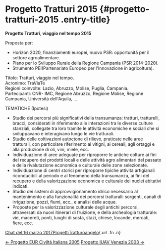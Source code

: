Progetto Tratturi 2015 {#progetto-tratturi-2015 .entry-title}
======================

**Progetto Tratturi, viaggio nel tempo 2015**

Proposta per:

-   Horizon 2020, finanziamenti europei, nuovo PSR: opportunità per il settore agroalimentare.
-   Piano per lo Sviluppo Rurale della Regione Campania (PSR 2014-2020).
-   Strumento PEI(Partenariato Europeo per l'Innovazione in agricoltura).

Titolo: Tratturi, viaggio nel tempo.\
Acronimo: TraViaTe\
Regioni coinvolte: Lazio, Abruzzo, Molise, Puglia, Campania.\
Partecipanti: CNR- IMC, Regione Abruzzo, Regione Molise, Regione Campania, Università dell'Aquila, ...

TEMATICHE (Ipotesi)

-   Studio dei percorsi più significativi della transumanza: tratturi, tratturelli, bracci, considerati in riferimento alle interazioni tra le diverse culture stanziali, collegate tra loro tramite le attività economiche e sociali che si sviluppavano e interagivano lungo le vie tratturali.
-   Studio delle coltivazioni autoctone di rilievo, praticate nelle aree tratturali, con particolare riferimento ai vitigni, ai cereali, agli ortaggi e alla produzione di oli, vini, miele, ecc.
-   Individuazione di aree adeguate per riproporre le antiche colture ai fini del recupero dei prodotti locali e delle attività agro alimentari del passato e della rivalutazione economica e culturale delle zone selezionate.
-   Individuazione di centri storici per riproporre tipiche attività artigianali riconducibili al periodo e al fenomeno della transumanza, ai fini del recupero e della valorizzazione economica e culturale dei nuclei abitativi indicati.
-   Studio dei sistemi di approvvigionamento idrico necessario al mantenimento e alla funzionalità dei percorsi tratturali: sorgenti, canali di irrigazione, pozzi, fiumi, ecc., e analisi delle acque.
-   Proposte per la valorizzazione culturale degli antichi percorsi, attraversati da nuovi itinerari di fruizione, e della archeologia tratturale: vie, macereti, ponti, luoghi di sosta, stazi, chiese, locande, mercati, fiere, ecc.

[Chat del 16 marzo 2017](indexd13e.html?p=719 "Permalink a Progetto Tratturi 2015")[Progetti](index0b40.html?cat=9)[Tratturo](index5211.html?tag=tratturo)[angelo](indexcd64.html?author=1 "Vedi tutti gli articoli di angelo"){.url .fn .n}

[← Progetto EUR Civiltà Italiana 2005](index5d09.html?p=704) [Progetto IUAV Venezia 2003 →](index66f9.html?p=729)

